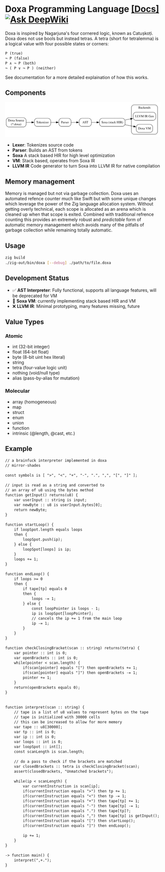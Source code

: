 # Doxa Programming Language [[Docs]](https://mirror-shades.github.io/doxa/)[![Ask DeepWiki](https://deepwiki.com/badge.svg)](https://deepwiki.com/mirror-shades/doxa)

Doxa is inspired by Nagarjuna's four cornered logic, known as Catuṣkoṭi. Doxa does not use bools but instead tetras. A tetra (short for tetralemma) is a logical value with four possible states or corners:

```
P (true)
¬ P (false)
P ∧ ¬ P (both)
¬ ( P ∨ ¬ P ) (neither)
```

See documentation for a more detailed explaination of how this works.

## Components

![Pipeline](./pipeline.svg)

- **Lexer**: Tokenizes source code
- **Parser**: Builds an AST from tokens
- **Soxa** A stack based HIR for high level optimization
- **VM**: Stack based, operates from Soxa IR
- **LLVM IR** Code generator to turn Soxa into LLVM IR for native compilation

## Memory management

Memory is managed but not via garbage collection. Doxa uses an automated refence counter much like Swift but with some unique changes which leverage the power of the Zig language allocation system. Without getting overly technical, each scope is allocated as an arena which is cleaned up when that scope is exited. Combined with traditional refrence counting this provides an extremely robust and _predictable_ form of automatic memory management which avoids many of the pitfalls of garbage collection while remaining totally automatic.

## Usage

```bash
zig build
./zig-out/bin/doxa [--debug] ./path/to/file.doxa
```

## Development Status

- ✅ **AST Interpreter**: Fully functional, supports all language features, will be deprecated for VM
- 🚧 **Soxa VM**: currently implementing stack based HIR and VM
- ❌ **LLVM IR**: Minimal prototyping, many features missing, future

## Value Types

### Atomic

- int (32-bit integer)
- float (64-bit float)
- byte (8-bit uint hex literal)
- string
- tetra (four-value logic unit)
- nothing (void/null type)
- alias (pass-by-alias for mutation)

### Molecular

- array (homogeneous)
- map
- struct
- enum
- union
- function
- intrinsic (@length, @cast, etc.)

## Example

```solidity
// a brainfuck interpreter implemented in doxa
// mirror-shades

const symbols is [ ">", "<", "+", "-", ".", ",", "[", "]" ];

// input is read as a string and converted to
// an array of u8 using the bytes method
function getInput() returns(u8) {
    var userInput :: string is input;
    var newByte :: u8 is userInput.bytes[0];
    return newByte;
}

function startLoop() {
    if loopSpot.length equals loops
    then {
        loopSpot.push(ip);
    } else {
        loopSpot[loops] is ip;
    }
    loops += 1;
}

function endLoop() {
    if loops >= 0
    then {
        if tape[tp] equals 0
        then {
            loops -= 1;
        } else {
            const loopPointer is loops - 1;
            ip is loopSpot[loopPointer];
            // cancels the ip += 1 from the main loop
            ip -= 1;
        }
    }
}

function checkClosingBracket(scan :: string) returns(tetra) {
    var pointer :: int is 0;
    var openBrackets :: int is 0;
    while(pointer < scan.length) {
        if(scan[pointer] equals "[") then openBrackets += 1;
        if(scan[pointer] equals "]") then openBrackets -= 1;
        pointer += 1;
    }
    return(openBrackets equals 0);
}


function interpret(scan :: string) {
    // tape is a list of u8 values to represent bytes on the tape
    // tape is initialized with 30000 cells
    // this can be increased to allow for more memory
    var tape :: u8[30000];
    var tp :: int is 0;
    var ip :: int is 0;
    var loops :: int is 0;
    var loopSpot :: int[];
    const scanLength is scan.length;

    // do a pass to check if the brackets are matched
    var closedBrackets :: tetra is checkClosingBracket(scan);
    assert(closedBrackets, "Unmatched brackets");

    while(ip < scanLength) {
        var currentInstruction is scan[ip];
        if(currentInstruction equals ">") then tp += 1;
        if(currentInstruction equals "<") then tp -= 1;
        if(currentInstruction equals "+") then tape[tp] += 1;
        if(currentInstruction equals "-") then tape[tp] -= 1;
        if(currentInstruction equals ".") then tape[tp]?;
        if(currentInstruction equals ",") then tape[tp] is getInput();
        if(currentInstruction equals "[") then startLoop();
        if(currentInstruction equals "]") then endLoop();

        ip += 1;
    }
}

-> function main() {
    interpret(",+.");
}
```
